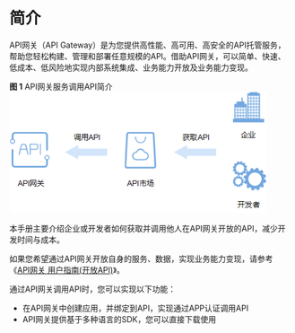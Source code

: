 # 简介<a name="ZH-CN_TOPIC_0080101651"></a>

API网关（API Gateway）是为您提供高性能、高可用、高安全的API托管服务，帮助您轻松构建、管理和部署任意规模的API。借助API网关，可以简单、快速、低成本、低风险地实现内部系统集成、业务能力开放及业务能力变现。

**图 1**  API网关服务调用API简介<a name="fig7208356192912"></a>  
![](figures/API网关服务调用API简介.png "API网关服务调用API简介")

本手册主要介绍企业或开发者如何获取并调用他人在API网关开放的API，减少开发时间与成本。

如果您希望通过API网关开放自身的服务、数据，实现业务能力变现，请参考《[API网关 用户指南\(开放API\)](https://support.huaweicloud.com/usermanual-apig/zh-cn_topic_0080101651.html)》。

通过API网关调用API时，您可以实现以下功能：

-   在API网关中创建应用，并绑定到API，实现通过APP认证调用API
-   API网关提供基于多种语言的SDK，您可以直接下载使用

